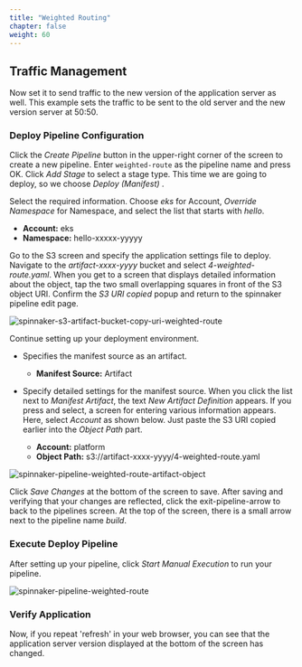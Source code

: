 ```yaml
---
title: "Weighted Routing"
chapter: false
weight: 60
---
```


## Traffic Management
Now set it to send traffic to the new version of the application server as well. This example sets the traffic to be sent to the old server and the new version server at 50:50.

### Deploy Pipeline Configuration
 Click the *Create Pipeline* button in the upper-right corner of the screen to create a new pipeline. Enter `weighted-route` as the pipeline name and press OK. Click *Add Stage* to select a stage type. This time we are going to deploy, so we choose *Deploy (Manifest)* .

Select the required information. Choose *eks* for Account, *Override Namespace* for Namespace, and select the list that starts with *hello*.

 - **Account:** eks
 - **Namespace:** hello-xxxxx-yyyyy

Go to the S3 screen and specify the application settings file to deploy. Navigate to the *artifact-xxxx-yyyy* bucket and select *4-weighted-route.yaml*. When you get to a screen that displays detailed information about the object, tap the two small overlapping squares in front of the S3 object URI. Confirm the *S3 URI copied* popup and return to the spinnaker pipeline edit page.

![spinnaker-s3-artifact-bucket-copy-uri-weighted-route](/images/spinnaker/s3-artifact-bucket-copy-uri-weighted-route.png)

Continue setting up your deployment environment.

 + Specifies the manifest source as an artifact.
   - **Manifest Source:** Artifact

 + Specify detailed settings for the manifest source. When you click the list next to *Manifest Artifact*, the text *New Artifact Definition* appears. If you press and select, a screen for entering various information appears. Here, select *Account* as shown below. Just paste the S3 URI copied earlier into the *Object Path* part.
   - **Account:** platform
   - **Object Path:** s3://artifact-xxxx-yyyy/4-weighted-route.yaml

![spinnaker-pipeline-weighted-route-artifact-object](/images/spinnaker/pipeline-weighted-route-artifact-object.png)

Click *Save Changes* at the bottom of the screen to save. After saving and verifying that your changes are reflected, click the exit-pipeline-arrow to back to the pipelines screen. At the top of the screen, there is a small arrow next to the pipeline name *build*.

### Execute Deploy Pipeline
After setting up your pipeline, click *Start Manual Execution* to run your pipeline.

![spinnaker-pipeline-weighted-route](/images/spinnaker/pipeline-weighted-route.png)

### Verify Application
Now, if you repeat 'refresh' in your web browser, you can see that the application server version displayed at the bottom of the screen has changed.
